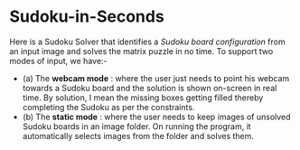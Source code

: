 # Sudoku-in-Seconds

Here is a Sudoku Solver that identifies a *Sudoku board configuration* from an input image and solves the matrix puzzle in no time.
To support two modes of input, we have:-
- (a) The **webcam mode** : where the user just needs to point his webcam towards a Sudoku board and the solution is shown on-screen in real time.
      By solution, I mean the missing boxes getting filled thereby completing the Sudoku as per the constraints.
- (b) The **static mode** : where the user needs to keep images of unsolved Sudoku boards in an image folder. 
      On running the program, it automatically selects images from the folder and solves them. 
